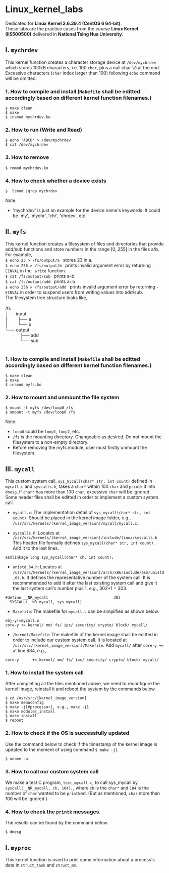 # Linux_kernel_labs
Dedicated for **Linux Kernel 2.6.39.4 (CentOS 6 64-bit)**.
<br>
These labs are the practice cases from the course **Linux Kernel (IIS500500)** delivered in **National Tsing Hua University**.
<br>
## I. ```mychrdev```
This kernel function creates a character storage device at ```/dev/mychrdev``` which stores 100kB characters, i.e. 100 ```char```, plus a null char ```\0``` at the end. Excessive characters (```char``` index larger than 100) following ```echo``` command will be omitted.
<br>
### 1. How to compile and install (```Makefile``` shall be editted accordingly based on different kernel function filenames.)
```
$ make clean
$ make
$ insmod mychrdev.ko
```
### 2. How to run (Write and Read)
```
$ echo 'ABCD' > /dev/mychrdev
$ cat /dev/mychrdev
```
### 3. How to remove
```
$ rmmod mychrdev.ko
```
### 4. How to check whether a device exists
```
$  lsmod |grep mychrdev
```
Note:<br>
* 'mychrdev' is just an example for the device name's keywords. It could be 'my', 'mychr', 'chr', 'chrdev', etc.
## II. ```myfs```
This kernel function creates a filesystem of files and directories that provide add/sub functions and store numbers in the range [0, 255] in the files a/b. For example,<br>
```$ echo 23 > /fs/output/a ``` stores 23 in a.<br>
```$ echo 256 > /fs/output/b ``` prints invalid argument error by returning ```-EINVAL``` in the ```.write``` function.<br>
```$ cat /fs/output/sub ``` prints a-b.<br>
```$ cat /fs/output/add ``` prints a+b.<br>
```$ echo 256 > /fs/output/add ``` prints invalid argument error by returning ```-EINVAL``` in order to suspend users from writing values into add/sub.<br>
The filesystem tree structure looks like, <br><br>
/fs<br>
├── input<br>
│&nbsp;&nbsp;&nbsp;&nbsp;&nbsp;&nbsp;&nbsp;&nbsp;├── a<br>
│&nbsp;&nbsp;&nbsp;&nbsp;&nbsp;&nbsp;&nbsp;&nbsp;└── b<br>
└── output<br>
&nbsp;&nbsp;&nbsp;&nbsp;&nbsp;&nbsp;&nbsp;&nbsp;&nbsp;&nbsp;&nbsp;&nbsp;├── add<br>
&nbsp;&nbsp;&nbsp;&nbsp;&nbsp;&nbsp;&nbsp;&nbsp;&nbsp;&nbsp;&nbsp;&nbsp;└── sub<br>
<br>
### 1. How to compile and install (```Makefile``` shall be editted accordingly based on different kernel function filenames.)
```
$ make clean
$ make
$ insmod myfs.ko
```
### 2. How to mount and unmount the file system
```
$ mount -t myfs /dev/loop0 /fs
$ umount -t myfs /dev/loop0 /fs
```
Note:<br>
* ```loop0``` could be ```loop1```, ```loop2```, etc.
* ```/fs``` is the mounting directory. Changeable as desired. Do not mount the filesystem to a non-empty directory.
* Before removing the myfs module, user must firstly unmount the filesystem.
## III. ```mycall```
This custom system call, ```sys_mycall(char* str, int count)``` defined in ```mycall.c``` and ```syscalls.h```, takes a ```char*``` within 100 ```char``` and ```printk``` it into ```dmesg```. If ```char*``` has more than 100 ```char```, excessive ```char``` will be ignored.<br>
Some header files shall be editted in order to implement a custom system call.<br>

* ```mycall.c```: The implementation detail of ```sys_mycall(char* str, int count)```. Should be placed in the kernel image folder, e.g., ```/usr/src/kernels/[kernel_image_version]/mycall/mycall.c```.

* ```syscalls.h```: Locates at ```/usr/src/kernels/[kernel_image_version]/include/linux/syscalls.h```<br>
This header file formally defines ```sys_mycall(char* str, int count)```. Add it to the last lines. 
```
asmlinkage long sys_mycall(char* ch, int count);
```

* ```unistd_64.h```: Locates at ```/usr/src/kernels/[kernel_image_version]/arch/x86/include/asm/unistd_64.h```. It defines the representative number of the system call. It is recommmended to add it after the last existing system call and give it the last system call's number plus 1, e.g., 302+1 = 303.
```
#define __NR_mycall                             303
__SYSCALL(__NR_mycall, sys_mycall)
```

* ```Makefile```: The makefile for ```mycall.c``` can be simplified as shown below.
```
obj-y:=mycall.o
core-y += kernel/ mm/ fs/ ipc/ security/ crypto/ block/ mycall/
```

* ```/kernel/Makefile```: The makefile of the kernel image shall be editted in order to include our custom system call. It is located at ```/usr/src/[kernel_image_version]/Makefile```. Add ```mycall/``` after ```core-y +=``` at line 684, e.g., 
```
core-y		+= kernel/ mm/ fs/ ipc/ security/ crypto/ block/ mycall/
```

### 1. How to install the system call
After completing all the files mentioned above, we need to reconfigure the kernel image, reinstall it and reboot the system by the commands below.
```
$ cd /usr/src/[kernel_image_version]
$ make menuconfig
$ make -j[#processor], e.g., make -j1
$ make modules_install
$ make install
$ reboot
```
### 2. How to check if the OS is successfully updated
Use the command below to check if the timestamp of the kernel image is updated to the moment of using command ```$ make -j1```
```
$ uname -a
```
### 3. How to call our custom system call
We make a test C program, ```test_mycall.c```, to call sys_mycall by ```syscall(__NR_mycall, ch, 104);```, where ```ch``` is the ```char*``` and ```104``` is the number of ```char``` wanted to be ```printk```ed. (But as mentioned, ```char``` more than 100 will be ignored.)
### 4. How to check the ```printk``` messages.
The results can be found by the command below.
```
$ dmesg
```

## I. ```myproc```
This kernel function is used to print some information about a process's data in ```struct_task``` and ```struct_mm```.
